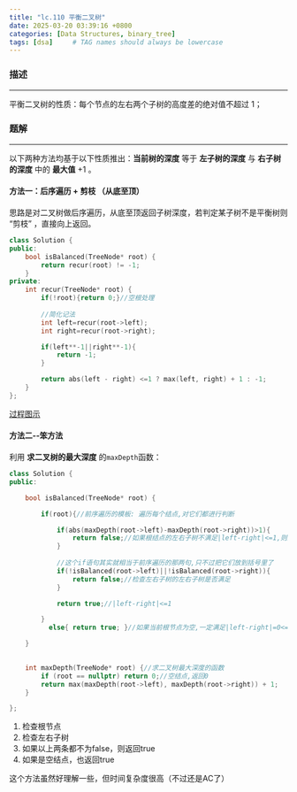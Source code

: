 ```yaml
---
title: "lc.110 平衡二叉树"
date: 2025-03-20 03:39:16 +0800
categories: [Data Structures, binary_tree]
tags: [dsa]     # TAG names should always be lowercase
---
```

### 描述
---
平衡二叉树的性质：每个节点的左右两个子树的高度差的绝对值不超过 1；

### 题解
---
以下两种方法均基于以下性质推出：**当前树的深度** 等于 **左子树的深度** 与 **右子树的深度** 中的 **最大值** +1 。

#### 方法一：后序遍历 + 剪枝 （从底至顶）

思路是对二叉树做后序遍历，从底至顶返回子树深度，若判定某子树不是平衡树则 “剪枝” ，直接向上返回。

```cpp
class Solution {
public:
    bool isBalanced(TreeNode* root) {
        return recur(root) != -1;
    }
private:
    int recur(TreeNode* root) {
        if(!root){return 0;}//空根处理
		
		//简化记法
        int left=recur(root->left);
        int right=recur(root->right);

        if(left**-1||right**-1){
            return -1;
        }

        return abs(left - right) <=1 ? max(left, right) + 1 : -1;
    }
};
```

[过程图示](https://leetcode.cn/problems/balanced-binary-tree/solutions/8737/balanced-binary-tree-di-gui-fang-fa-by-jin40789108)

#### 方法二--笨方法

利用 **求二叉树的最大深度** 的`maxDepth`函数：

```cpp
class Solution {
public:

    bool isBalanced(TreeNode* root) {

        if(root){//前序遍历的模板: 遍历每个结点,对它们都进行判断

            if(abs(maxDepth(root->left)-maxDepth(root->right))>1){
                return false;//如果根结点的左右子树不满足|left-right|<=1,则返回false
            }
            
			//这个if语句其实就相当于前序遍历的那两句,只不过把它们放到括号里了
			if(!isBalanced(root->left)||!isBalanced(root->right)){
                return false;//检查左右子树的左右子树是否满足
            }

            return true;//|left-right|<=1

        }
          else{ return true; }//如果当前根节点为空,一定满足|left-right|=0<=1

    }
  

    int maxDepth(TreeNode* root) {//求二叉树最大深度的函数
        if (root == nullptr) return 0;//空结点,返回0
        return max(maxDepth(root->left), maxDepth(root->right)) + 1;
    }

};
```

1. 检查根节点
2. 检查左右子树
3. 如果以上两条都不为false，则返回true
4. 如果是空结点，也返回true

这个方法虽然好理解一些，但时间复杂度很高（不过还是AC了）
